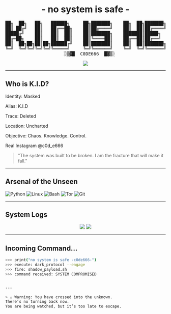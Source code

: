 <h1 align="center">- no system is safe -</h1>

<pre align="center">
██╗  ██╗   ██╗   ██████╗     ██╗███████╗    ██╗  ██╗███████╗██████╗ ███████╗
██║ ██╔╝   ██║   ██╔══██╗    ██║██╔════╝    ██║  ██║██╔════╝██╔══██╗██╔════╝
█████╔╝    ██║   ██║  ██║    ██║███████╗    ███████║█████╗  ██████╔╝█████╗  
██╔═██╗    ██║   ██║  ██║    ██║╚════██║    ██╔══██║██╔══╝  ██╔══██╗██╔══╝  
██║  ██╗██╗██║██╗██████╔╝    ██║███████║    ██║  ██║███████╗██║  ██║███████╗
╚═╝  ╚═╝╚═╝╚═╝╚═╝╚═════╝     ╚═╝╚══════╝    ╚═╝  ╚═╝╚══════╝╚═╝  ╚═╝╚══════╝   
   ░▒▓█  C0DE666  █▓▒░
</pre>

<p align="center">
  <img src="https://readme-typing-svg.demolab.com?font=Source+Code+Pro&pause=1000&color=00FF00&center=true&vCenter=true&width=440&lines=Connection+established.;Decrypting+identity+...;K.I.D:+the+ghost+of+the+nether.;Welcome+back+to+the+abyss;" />
</p>

---

## Who is K.I.D?

Identity: Masked

Alias: K.I.D

Trace: Deleted

Location: Uncharted

Objective: Chaos. Knowledge. Control.

Real Instagram @c0d_e666 

> "The system was built to be broken. I am the fracture that will make it fall."

---

## Arsenal of the Unseen

![Python](https://img.shields.io/badge/Python-black?style=for-the-badge&logo=python&logoColor=yellow)
![Linux](https://img.shields.io/badge/Linux-black?style=for-the-badge&logo=linux&logoColor=white)
![Bash](https://img.shields.io/badge/Bash-black?style=for-the-badge&logo=gnubash)
![Tor](https://img.shields.io/badge/Tor-black?style=for-the-badge&logo=tor-project&logoColor=purple)
![Git](https://img.shields.io/badge/Git-black?style=for-the-badge&logo=git)

---

## System Logs

<p align="center">
  <img src="https://github-readme-stats.vercel.app/api?username=c0de66&show_icons=true&theme=dracula&hide_title=true&hide_border=true" />
  <img src="https://github-readme-streak-stats.herokuapp.com/?user=c0de66&theme=dracula&hide_border=true" />
</p>

---

## Incoming Command...

```bash
>>> print("no system is safe -c0de666-")
>>> execute: dark_protocol --engage
>>> fire: shadow_payload.sh
>>> command received: SYSTEM COMPROMISED


---

> ⚠️ Warning: You have crossed into the unknown.
There’s no turning back now.
You are being watched, but it’s too late to escape.
